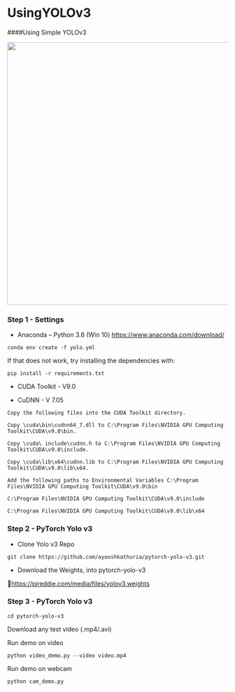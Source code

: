 # UsingYOLOv3

####Using Simple YOLOv3

<img width=600 src="https://user-images.githubusercontent.com/44635266/62702994-1cb8b700-ba23-11e9-9bd6-88d60bc48eaa.PNG">

### Step 1 - Settings
* Anaconda – Python 3.6 (Win 10) https://www.anaconda.com/download/
```
conda env create -f yolo.yml
```

If that does not work, try installing the dependencies with:
```
pip install -r requirements.txt
```
* CUDA Toolkit - V9.0 

* CuDNN - V 7.05

```
Copy the following files into the CUDA Toolkit directory.

Copy \cuda\bin\cudnn64_7.dll to C:\Program Files\NVIDIA GPU Computing Toolkit\CUDA\v9.0\bin.

Copy \cuda\ include\cudnn.h to C:\Program Files\NVIDIA GPU Computing Toolkit\CUDA\v9.0\include.

Copy \cuda\lib\x64\cudnn.lib to C:\Program Files\NVIDIA GPU Computing Toolkit\CUDA\v9.0\lib\x64.

Add the following paths to Environmental Variables C:\Program Files\NVIDIA GPU Computing Toolkit\CUDA\v9.0\bin

C:\Program Files\NVIDIA GPU Computing Toolkit\CUDA\v9.0\include

C:\Program Files\NVIDIA GPU Computing Toolkit\CUDA\v9.0\lib\x64
```

### Step 2 - PyTorch Yolo v3

* Clone Yolo v3 Repo
```
git clone https://github.com/ayooshkathuria/pytorch-yolo-v3.git
```
* Download the Weights, into pytorch-yolo-v3

🔗https://pjreddie.com/media/files/yolov3.weights

### Step 3 - PyTorch Yolo v3

```
cd pytorch-yolo-v3
```
Download any test video (.mp4/.avi)

Run demo on video
```
python video_demo.py --video video.mp4
```
Run demo on webcam
```
python cam_demo.py
```